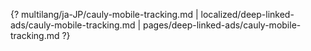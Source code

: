 {? multilang/ja-JP/cauly-mobile-tracking.md | localized/deep-linked-ads/cauly-mobile-tracking.md | pages/deep-linked-ads/cauly-mobile-tracking.md ?}
